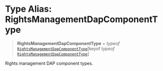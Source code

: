 # Type Alias: RightsManagementDapComponentType

> **RightsManagementDapComponentType** = *typeof* [`RightsManagementDapComponentType`](../variables/RightsManagementDapComponentType.md)\[keyof *typeof* [`RightsManagementDapComponentType`](../variables/RightsManagementDapComponentType.md)\]

Rights management DAP component types.
